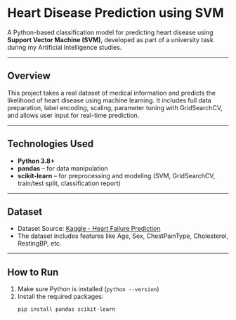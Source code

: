 # Heart Disease Prediction using SVM

A Python-based classification model for predicting heart disease using **Support Vector Machine (SVM)**, developed as part of a university task during my Artificial Intelligence studies.

---

##  Overview

This project takes a real dataset of medical information and predicts the likelihood of heart disease using machine learning. It includes full data preparation, label encoding, scaling, parameter tuning with GridSearchCV, and allows user input for real-time prediction.

---

##  Technologies Used

- **Python 3.8+**
- **pandas** – for data manipulation
- **scikit-learn** – for preprocessing and modeling (SVM, GridSearchCV, train/test split, classification report)

---

##  Dataset

- Dataset Source: [Kaggle - Heart Failure Prediction](https://www.kaggle.com/datasets/fedesoriano/heart-failure-prediction)
- The dataset includes features like Age, Sex, ChestPainType, Cholesterol, RestingBP, etc.

---

##  How to Run

1. Make sure Python is installed (`python --version`)
2. Install the required packages:
   ```bash
   pip install pandas scikit-learn
